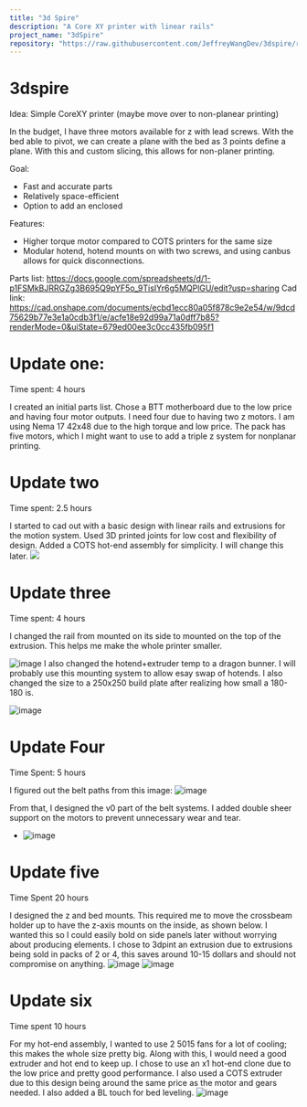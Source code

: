 ```yaml
---
title: "3d Spire"
description: "A Core XY printer with linear rails"
project_name: "3dSpire"
repository: "https://raw.githubusercontent.com/JeffreyWangDev/3dspire/refs/heads/main/design.md"
---
```

# 3dspire

Idea: Simple CoreXY printer (maybe move over to non-planear printing)

In the budget, I have three motors available for z with lead screws. With the bed able to pivot, we can create a plane with the bed as 3 points define a plane. With this and custom slicing, this allows for non-planer printing. 

Goal:
- Fast and accurate parts
- Relatively space-efficient
- Option to add an enclosed 

Features:
- Higher torque motor compared to COTS printers for the same size 
- Modular hotend, hotend mounts on with two screws, and using canbus allows for quick disconnections. 


Parts list:
https://docs.google.com/spreadsheets/d/1-p1FSMkBJRRGZg3B695Q9pYF5o_9TisIYr6g5MQPlGU/edit?usp=sharing
Cad link:
https://cad.onshape.com/documents/ecbd1ecc80a05f878c9e2e54/w/9dcd75629b77e3e1a0cdb3f1/e/acfe18e92d99a71a0dff7b85?renderMode=0&uiState=679ed00ee3c0cc435fb095f1


# Update one:
Time spent: 4 hours

I created an initial parts list. Chose a BTT motherboard due to the low price and having four motor outputs. I need four due to having two z motors. I am using Nema 17 42x48 due to the high torque and low price. The pack has five motors, which I might want to use to add a triple z system for nonplanar printing. 

# Update two
Time spent: 2.5 hours

I started to cad out with a basic design with linear rails and extrusions for the motion system. Used 3D printed joints for low cost and flexibility of design. Added a COTS hot-end assembly for simplicity. I will change this later. 
![](https://cloud-4adfs32od-hack-club-bot.vercel.app/0image.png)



# Update three
Time spent: 4 hours

I changed the rail from mounted on its side to mounted on the top of the extrusion. This helps me make the whole printer smaller.

![image](https://github.com/user-attachments/assets/7102418d-f17d-4d8b-a479-e3aab53bb22d)
I also changed the hotend+extruder temp to a dragon bunner. I will probably use this mounting system to allow esay swap of hotends. I also changed the size to a 250x250 build plate after realizing how small a 180-180 is. 

![image](https://github.com/user-attachments/assets/6f468370-7b79-4f1d-bccf-cf5dfd8e3456)


# Update Four
Time Spent: 5 hours

I figured out the belt paths from this image:
![image](https://github.com/user-attachments/assets/476c0db7-1e39-497a-9d4c-de7377b1bf9b)


From that, I designed the v0 part of the belt systems. I added double sheer support on the motors to prevent unnecessary wear and tear.
- ![image](https://github.com/user-attachments/assets/6a8ee717-8362-4d96-96f9-5bda1af1594a)


# Update five
Time Spent 20 hours

I designed the z and bed mounts. This required me to move the crossbeam holder up to have the z-axis mounts on the inside, as shown below. I wanted this so I could easily bold on side panels later without worrying about producing elements. I chose to 3dpint an extrusion due to extrusions being sold in packs of 2 or 4, this saves around 10-15 dollars and should not compromise on anything. 
![image](https://github.com/user-attachments/assets/05c2d015-01c6-4250-a13c-301b3e738d28)
![image](https://github.com/user-attachments/assets/b78480f5-720b-417a-ac1a-76ae9febead9)

# Update six
Time spent 10 hours

For my hot-end assembly, I wanted to use 2 5015 fans for a lot of cooling; this makes the whole size pretty big. Along with this, I would need a good extruder and hot end to keep up. I chose to use an x1 hot-end clone due to the low price and pretty good performance. I also used a COTS extruder due to this design being around the same price as the motor and gears needed. I also added a BL touch for bed leveling. 
![image](https://github.com/user-attachments/assets/a74bb44c-e01a-43f6-aac1-1c4fdf79a863)

